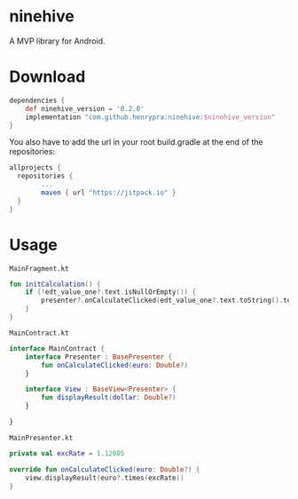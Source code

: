 # ninehive
A MVP library for Android.


# Download

```groovy
dependencies {
    def ninehive_version = '0.2.0'
    implementation "com.github.henrypra:ninehive:$ninehive_version"
}
```

You also have to add the url in your root build.gradle at the end of the repositories:

```groovy
allprojects {
  repositories {
        ...
        maven { url "https://jitpack.io" }
  }
}
```

# Usage

`MainFragment.kt`
```kotlin
fun initCalculation() {
    if (!edt_value_one?.text.isNullOrEmpty()) {
        presenter?.onCalculateClicked(edt_value_one?.text.toString().toDouble())
    }
}
```

`MainContract.kt`
```kotlin
interface MainContract {
    interface Presenter : BasePresenter {
        fun onCalculateClicked(euro: Double?)
    }

    interface View : BaseView<Presenter> {
        fun displayResult(dollar: Double?)
    }

}

```

`MainPresenter.kt`
```kotlin
private val excRate = 1.12085

override fun onCalculateClicked(euro: Double?) {
    view.displayResult(euro?.times(excRate))
}

```
